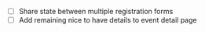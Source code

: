 - [ ] Share state between multiple registration forms
- [ ] Add remaining nice to have details to event detail page
